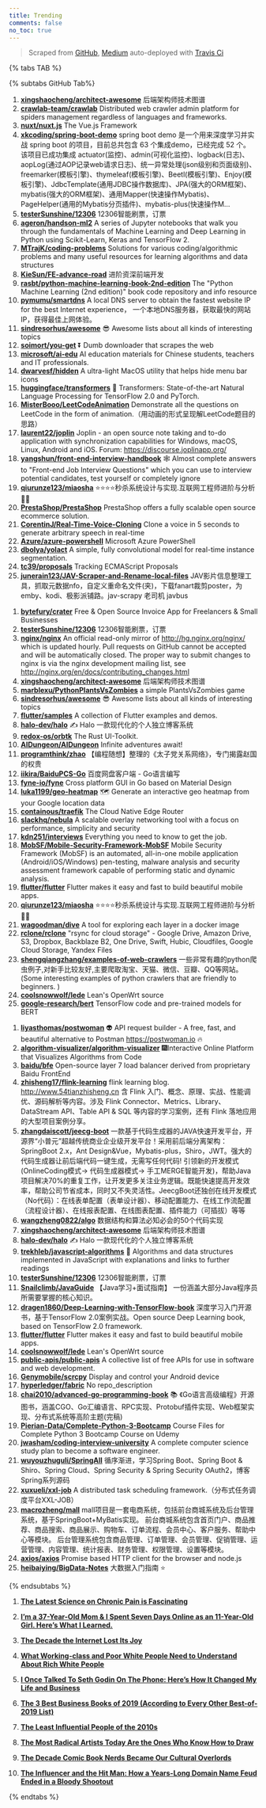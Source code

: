 ```yaml
---
title: Trending
comments: false
no_toc: true
---
```


> Scraped from [GitHub](https://github.com/trending), [Medium](https://medium.com/topic/popular)
auto-deployed with [Travis Ci](https://travis-ci.org/)

{% tabs TAB %}
<!-- tab GitHub -->
{% subtabs GitHub Tab%}
<!-- tab Daily -->
1. [**xingshaocheng/architect-awesome**](https://github.com/xingshaocheng/architect-awesome)
后端架构师技术图谱
2. [**crawlab-team/crawlab**](https://github.com/crawlab-team/crawlab)
Distributed web crawler admin platform for spiders management regardless of languages and frameworks.
3. [**nuxt/nuxt.js**](https://github.com/nuxt/nuxt.js)
The Vue.js Framework
4. [**xkcoding/spring-boot-demo**](https://github.com/xkcoding/spring-boot-demo)
spring boot demo 是一个用来深度学习并实战 spring boot 的项目，目前总共包含 63 个集成demo，已经完成 52 个。 该项目已成功集成 actuator(监控)、admin(可视化监控)、logback(日志)、aopLog(通过AOP记录web请求日志)、统一异常处理(json级别和页面级别)、freemarker(模板引擎)、thymeleaf(模板引擎)、Beetl(模板引擎)、Enjoy(模板引擎)、JdbcTemplate(通用JDBC操作数据库)、JPA(强大的ORM框架)、mybatis(强大的ORM框架)、通用Mapper(快速操作Mybatis)、PageHelper(通用的Mybatis分页插件)、mybatis-plus(快速操作M…
5. [**testerSunshine/12306**](https://github.com/testerSunshine/12306)
12306智能刷票，订票
6. [**ageron/handson-ml2**](https://github.com/ageron/handson-ml2)
A series of Jupyter notebooks that walk you through the fundamentals of Machine Learning and Deep Learning in Python using Scikit-Learn, Keras and TensorFlow 2.
7. [**MTrajK/coding-problems**](https://github.com/MTrajK/coding-problems)
Solutions for various coding/algorithmic problems and many useful resources for learning algorithms and data structures
8. [**KieSun/FE-advance-road**](https://github.com/KieSun/FE-advance-road)
进阶资深前端开发
9. [**rasbt/python-machine-learning-book-2nd-edition**](https://github.com/rasbt/python-machine-learning-book-2nd-edition)
The "Python Machine Learning (2nd edition)" book code repository and info resource
10. [**pymumu/smartdns**](https://github.com/pymumu/smartdns)
A local DNS server to obtain the fastest website IP for the best Internet experience， 一个本地DNS服务器，获取最快的网站IP，获得最佳上网体验。
11. [**sindresorhus/awesome**](https://github.com/sindresorhus/awesome)
😎 Awesome lists about all kinds of interesting topics
12. [**soimort/you-get**](https://github.com/soimort/you-get)
⏬ Dumb downloader that scrapes the web
13. [**microsoft/ai-edu**](https://github.com/microsoft/ai-edu)
AI education materials for Chinese students, teachers and IT professionals.
14. [**dwarvesf/hidden**](https://github.com/dwarvesf/hidden)
A ultra-light MacOS utility that helps hide menu bar icons
15. [**huggingface/transformers**](https://github.com/huggingface/transformers)
🤗 Transformers: State-of-the-art Natural Language Processing for TensorFlow 2.0 and PyTorch.
16. [**MisterBooo/LeetCodeAnimation**](https://github.com/MisterBooo/LeetCodeAnimation)
Demonstrate all the questions on LeetCode in the form of animation.（用动画的形式呈现解LeetCode题目的思路）
17. [**laurent22/joplin**](https://github.com/laurent22/joplin)
Joplin - an open source note taking and to-do application with synchronization capabilities for Windows, macOS, Linux, Android and iOS. Forum: https://discourse.joplinapp.org/
18. [**yangshun/front-end-interview-handbook**](https://github.com/yangshun/front-end-interview-handbook)
🕸 Almost complete answers to "Front-end Job Interview Questions" which you can use to interview potential candidates, test yourself or completely ignore
19. [**qiurunze123/miaosha**](https://github.com/qiurunze123/miaosha)
⭐⭐⭐⭐秒杀系统设计与实现.互联网工程师进阶与分析🙋🐓
20. [**PrestaShop/PrestaShop**](https://github.com/PrestaShop/PrestaShop)
PrestaShop offers a fully scalable open source ecommerce solution.
21. [**CorentinJ/Real-Time-Voice-Cloning**](https://github.com/CorentinJ/Real-Time-Voice-Cloning)
Clone a voice in 5 seconds to generate arbitrary speech in real-time
22. [**Azure/azure-powershell**](https://github.com/Azure/azure-powershell)
Microsoft Azure PowerShell
23. [**dbolya/yolact**](https://github.com/dbolya/yolact)
A simple, fully convolutional model for real-time instance segmentation.
24. [**tc39/proposals**](https://github.com/tc39/proposals)
Tracking ECMAScript Proposals
25. [**junerain123/JAV-Scraper-and-Rename-local-files**](https://github.com/junerain123/JAV-Scraper-and-Rename-local-files)
JAV影片信息整理工具，抓取元数据nfo，自定义重命名文件(夹)，下载fanart裁剪poster，为emby、kodi、极影派铺路。jav-scrapy 老司机 javbus
<!-- endtab -->
<!-- tab Weekly -->
1. [**bytefury/crater**](https://github.com/bytefury/crater)
Free & Open Source Invoice App for Freelancers & Small Businesses
2. [**testerSunshine/12306**](https://github.com/testerSunshine/12306)
12306智能刷票，订票
3. [**nginx/nginx**](https://github.com/nginx/nginx)
An official read-only mirror of http://hg.nginx.org/nginx/ which is updated hourly. Pull requests on GitHub cannot be accepted and will be automatically closed. The proper way to submit changes to nginx is via the nginx development mailing list, see http://nginx.org/en/docs/contributing_changes.html
4. [**xingshaocheng/architect-awesome**](https://github.com/xingshaocheng/architect-awesome)
后端架构师技术图谱
5. [**marblexu/PythonPlantsVsZombies**](https://github.com/marblexu/PythonPlantsVsZombies)
a simple PlantsVsZombies game
6. [**sindresorhus/awesome**](https://github.com/sindresorhus/awesome)
😎 Awesome lists about all kinds of interesting topics
7. [**flutter/samples**](https://github.com/flutter/samples)
A collection of Flutter examples and demos.
8. [**halo-dev/halo**](https://github.com/halo-dev/halo)
✍ Halo 一款现代化的个人独立博客系统
9. [**redox-os/orbtk**](https://github.com/redox-os/orbtk)
The Rust UI-Toolkit.
10. [**AIDungeon/AIDungeon**](https://github.com/AIDungeon/AIDungeon)
Infinite adventures await!
11. [**programthink/zhao**](https://github.com/programthink/zhao)
【编程随想】整理的《太子党关系网络》，专门揭露赵国的权贵
12. [**iikira/BaiduPCS-Go**](https://github.com/iikira/BaiduPCS-Go)
百度网盘客户端 - Go语言编写
13. [**fyne-io/fyne**](https://github.com/fyne-io/fyne)
Cross platform GUI in Go based on Material Design
14. [**luka1199/geo-heatmap**](https://github.com/luka1199/geo-heatmap)
🗺 Generate an interactive geo heatmap from your Google location data
15. [**containous/traefik**](https://github.com/containous/traefik)
The Cloud Native Edge Router
16. [**slackhq/nebula**](https://github.com/slackhq/nebula)
A scalable overlay networking tool with a focus on performance, simplicity and security
17. [**kdn251/interviews**](https://github.com/kdn251/interviews)
Everything you need to know to get the job.
18. [**MobSF/Mobile-Security-Framework-MobSF**](https://github.com/MobSF/Mobile-Security-Framework-MobSF)
Mobile Security Framework (MobSF) is an automated, all-in-one mobile application (Android/iOS/Windows) pen-testing, malware analysis and security assessment framework capable of performing static and dynamic analysis.
19. [**flutter/flutter**](https://github.com/flutter/flutter)
Flutter makes it easy and fast to build beautiful mobile apps.
20. [**qiurunze123/miaosha**](https://github.com/qiurunze123/miaosha)
⭐⭐⭐⭐秒杀系统设计与实现.互联网工程师进阶与分析🙋🐓
21. [**wagoodman/dive**](https://github.com/wagoodman/dive)
A tool for exploring each layer in a docker image
22. [**rclone/rclone**](https://github.com/rclone/rclone)
"rsync for cloud storage" - Google Drive, Amazon Drive, S3, Dropbox, Backblaze B2, One Drive, Swift, Hubic, Cloudfiles, Google Cloud Storage, Yandex Files
23. [**shengqiangzhang/examples-of-web-crawlers**](https://github.com/shengqiangzhang/examples-of-web-crawlers)
一些非常有趣的python爬虫例子,对新手比较友好,主要爬取淘宝、天猫、微信、豆瓣、QQ等网站。(Some interesting examples of python crawlers that are friendly to beginners. )
24. [**coolsnowwolf/lede**](https://github.com/coolsnowwolf/lede)
Lean's OpenWrt source
25. [**google-research/bert**](https://github.com/google-research/bert)
TensorFlow code and pre-trained models for BERT
<!-- endtab -->
<!-- tab Monthly -->
1. [**liyasthomas/postwoman**](https://github.com/liyasthomas/postwoman)
👽 API request builder - A free, fast, and beautiful alternative to Postman https://postwoman.io 🔥
2. [**algorithm-visualizer/algorithm-visualizer**](https://github.com/algorithm-visualizer/algorithm-visualizer)
🎆Interactive Online Platform that Visualizes Algorithms from Code
3. [**baidu/bfe**](https://github.com/baidu/bfe)
Open-source layer 7 load balancer derived from proprietary Baidu FrontEnd
4. [**zhisheng17/flink-learning**](https://github.com/zhisheng17/flink-learning)
flink learning blog. http://www.54tianzhisheng.cn 含 Flink 入门、概念、原理、实战、性能调优、源码解析等内容。涉及 Flink Connector、Metrics、Library、DataStream API、Table API & SQL 等内容的学习案例，还有 Flink 落地应用的大型项目案例分享。
5. [**zhangdaiscott/jeecg-boot**](https://github.com/zhangdaiscott/jeecg-boot)
一款基于代码生成器的JAVA快速开发平台，开源界“小普元”超越传统商业企业级开发平台！采用前后端分离架构：SpringBoot 2.x，Ant Design&Vue，Mybatis-plus，Shiro，JWT。强大的代码生成器让前后端代码一键生成，无需写任何代码! 引领新的开发模式(OnlineCoding模式-> 代码生成器模式-> 手工MERGE智能开发)，帮助Java项目解决70%的重复工作，让开发更多关注业务逻辑。既能快速提高开发效率，帮助公司节省成本，同时又不失灵活性。JeecgBoot还独创在线开发模式（No代码）：在线表单配置（表单设计器）、移动配置能力、在线工作流配置（流程设计器）、在线报表配置、在线图表配置、插件能力（可插拔）等等
6. [**wangzheng0822/algo**](https://github.com/wangzheng0822/algo)
数据结构和算法必知必会的50个代码实现
7. [**xingshaocheng/architect-awesome**](https://github.com/xingshaocheng/architect-awesome)
后端架构师技术图谱
8. [**halo-dev/halo**](https://github.com/halo-dev/halo)
✍ Halo 一款现代化的个人独立博客系统
9. [**trekhleb/javascript-algorithms**](https://github.com/trekhleb/javascript-algorithms)
📝 Algorithms and data structures implemented in JavaScript with explanations and links to further readings
10. [**testerSunshine/12306**](https://github.com/testerSunshine/12306)
12306智能刷票，订票
11. [**Snailclimb/JavaGuide**](https://github.com/Snailclimb/JavaGuide)
【Java学习+面试指南】 一份涵盖大部分Java程序员所需要掌握的核心知识。
12. [**dragen1860/Deep-Learning-with-TensorFlow-book**](https://github.com/dragen1860/Deep-Learning-with-TensorFlow-book)
深度学习入门开源书，基于TensorFlow 2.0案例实战。Open source Deep Learning book, based on TensorFlow 2.0 framework.
13. [**flutter/flutter**](https://github.com/flutter/flutter)
Flutter makes it easy and fast to build beautiful mobile apps.
14. [**coolsnowwolf/lede**](https://github.com/coolsnowwolf/lede)
Lean's OpenWrt source
15. [**public-apis/public-apis**](https://github.com/public-apis/public-apis)
A collective list of free APIs for use in software and web development.
16. [**Genymobile/scrcpy**](https://github.com/Genymobile/scrcpy)
Display and control your Android device
17. [**hyperledger/fabric**](https://github.com/hyperledger/fabric)
No repo_description
18. [**chai2010/advanced-go-programming-book**](https://github.com/chai2010/advanced-go-programming-book)
📚 《Go语言高级编程》开源图书，涵盖CGO、Go汇编语言、RPC实现、Protobuf插件实现、Web框架实现、分布式系统等高阶主题(完稿)
19. [**Pierian-Data/Complete-Python-3-Bootcamp**](https://github.com/Pierian-Data/Complete-Python-3-Bootcamp)
Course Files for Complete Python 3 Bootcamp Course on Udemy
20. [**jwasham/coding-interview-university**](https://github.com/jwasham/coding-interview-university)
A complete computer science study plan to become a software engineer.
21. [**wuyouzhuguli/SpringAll**](https://github.com/wuyouzhuguli/SpringAll)
循序渐进，学习Spring Boot、Spring Boot & Shiro、Spring Cloud、Spring Security & Spring Security OAuth2，博客Spring系列源码
22. [**xuxueli/xxl-job**](https://github.com/xuxueli/xxl-job)
A distributed task scheduling framework.（分布式任务调度平台XXL-JOB）
23. [**macrozheng/mall**](https://github.com/macrozheng/mall)
mall项目是一套电商系统，包括前台商城系统及后台管理系统，基于SpringBoot+MyBatis实现。 前台商城系统包含首页门户、商品推荐、商品搜索、商品展示、购物车、订单流程、会员中心、客户服务、帮助中心等模块。 后台管理系统包含商品管理、订单管理、会员管理、促销管理、运营管理、内容管理、统计报表、财务管理、权限管理、设置等模块。
24. [**axios/axios**](https://github.com/axios/axios)
Promise based HTTP client for the browser and node.js
25. [**heibaiying/BigData-Notes**](https://github.com/heibaiying/BigData-Notes)
大数据入门指南 ⭐️
<!-- endtab -->
{% endsubtabs %}
<!-- endtab --><!-- tab Medium -->
1. [**The Latest Science on Chronic Pain is Fascinating**](https://elemental.medium.com/the-latest-science-on-chronic-pain-is-fascinating-abb02370692c?source=topic_page---------------------------20)

2. [**I’m a 37-Year-Old Mom & I Spent Seven Days Online as an 11-Year-Old Girl. Here’s What I Learned.**](https://medium.com/@sloane_ryan/im-a-37-year-old-mom-i-spent-seven-days-online-as-an-11-year-old-girl-here-s-what-i-learned-9825e81c8e7d?source=topic_page---------0------------------1)

3. [**The Decade the Internet Lost Its Joy**](https://gen.medium.com/the-decade-the-internet-lost-its-joy-4898c2c44cb4?source=topic_page---------1------------------1)

4. [**What Working-class and Poor White People Need to Understand About Rich White People**](https://medium.com/@jonnaivin/what-working-class-and-poor-white-people-need-to-understand-about-rich-white-people-44157a370c8f?source=topic_page---------2------------------1)

5. [**I Once Talked To Seth Godin On The Phone: Here’s How It Changed My Life and Business**](https://medium.com/better-marketing/i-once-talked-to-seth-godin-on-the-phone-heres-how-it-changed-my-life-and-business-76be836fa74?source=topic_page---------4------------------1)

6. [**The 3 Best Business Books of 2019 (According to Every Other Best-of-2019 List)**](https://marker.medium.com/the-3-best-business-books-of-2019-according-to-every-other-best-of-2019-list-c53a97e69be6?source=topic_page---------5------------------1)

7. [**The Least Influential People of the 2010s**](https://gen.medium.com/the-least-influential-people-of-the-2010s-8121ce8ca5c1?source=topic_page---------6------------------1)

8. [**The Most Radical Artists Today Are the Ones Who Know How to Draw**](https://medium.com/@thatdavidhopkins/the-most-radical-artists-today-are-the-ones-who-know-how-to-draw-b2d5dc103eee?source=topic_page---------7------------------1)

9. [**The Decade Comic Book Nerds Became Our Cultural Overlords**](https://gen.medium.com/the-decade-comic-book-nerds-became-our-cultural-overlords-f219b732a660?source=topic_page---------8------------------1)

10. [**The Influencer and the Hit Man: How a Years-Long Domain Name Feud Ended in a Bloody Shootout**](https://onezero.medium.com/the-influencer-and-the-hit-man-6c3905efd3c3?source=topic_page---------9------------------1)

<!-- endtab -->
{% endtabs %}
